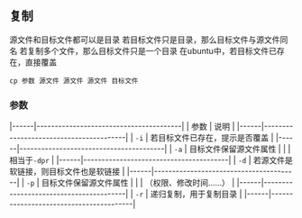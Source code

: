 ##  复制
源文件和目标文件都可以是目录
若目标文件只是目录，那么目标文件与源文件同名
若复制多个文件，那么目标文件只是一个目录
在ubuntu中，若目标文件已存在，直接覆盖
```shell
cp 参数 源文件 源文件 源文件 目标文件
```

###   参数
|------|----------------------------------------|
| 参数 | 说明                                   |
|------|----------------------------------------|
| `-i` | 若目标文件已存在，提示是否覆盖         |
|------|----------------------------------------|
| `-a` | 目标文件保留源文件属性                 |
|      | 相当于`-dpr`                           |
|------|----------------------------------------|
| `-d` | 若源文件是软链接，则目标文件也是软链接 |
|------|----------------------------------------|
| `-p` | 目标文件保留源文件属性                 |
|      | （权限、修改时间……）                   |
|------|----------------------------------------|
| `-r` | 递归复制，用于复制目录                 |
|------|----------------------------------------|


